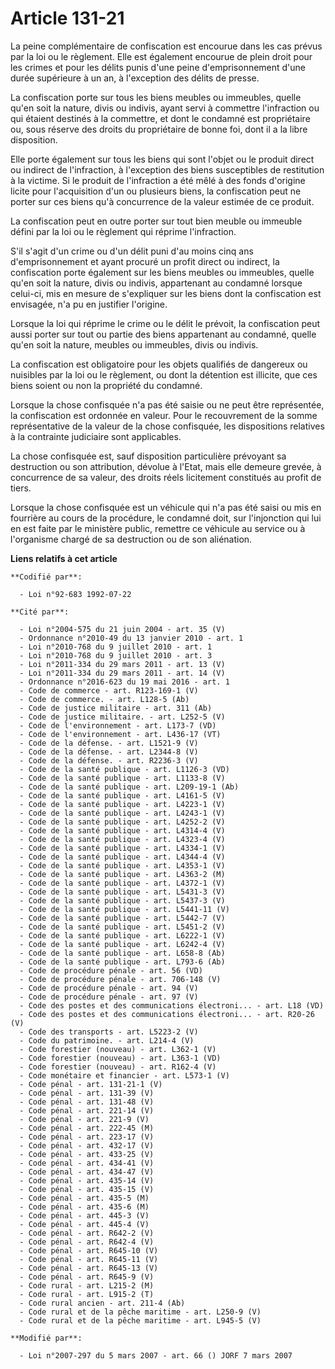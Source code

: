 # Article 131-21

La peine complémentaire de confiscation est encourue dans les cas prévus par la loi ou le règlement. Elle est également
encourue de plein droit pour les crimes et pour les délits punis d'une peine d'emprisonnement d'une durée supérieure à un an,
à l'exception des délits de presse.

La confiscation porte sur tous les biens meubles ou immeubles, quelle qu'en soit la nature, divis ou indivis, ayant servi à
commettre l'infraction ou qui étaient destinés à la commettre, et dont le condamné est propriétaire ou, sous réserve des
droits du propriétaire de bonne foi, dont il a la libre disposition.

Elle porte également sur tous les biens qui sont l'objet ou le produit direct ou indirect de l'infraction, à l'exception des
biens susceptibles de restitution à la victime. Si le produit de l'infraction a été mêlé à des fonds d'origine licite pour
l'acquisition d'un ou plusieurs biens, la confiscation peut ne porter sur ces biens qu'à concurrence de la valeur estimée de
ce produit.

La confiscation peut en outre porter sur tout bien meuble ou immeuble défini par la loi ou le règlement qui réprime
l'infraction.

S'il s'agit d'un crime ou d'un délit puni d'au moins cinq ans d'emprisonnement et ayant procuré un profit direct ou indirect,
la confiscation porte également sur les biens meubles ou immeubles, quelle qu'en soit la nature, divis ou indivis,
appartenant au condamné lorsque celui-ci, mis en mesure de s'expliquer sur les biens dont la confiscation est envisagée, n'a
pu en justifier l'origine.

Lorsque la loi qui réprime le crime ou le délit le prévoit, la confiscation peut aussi porter sur tout ou partie des biens
appartenant au condamné, quelle qu'en soit la nature, meubles ou immeubles, divis ou indivis.

La confiscation est obligatoire pour les objets qualifiés de dangereux ou nuisibles par la loi ou le règlement, ou dont la
détention est illicite, que ces biens soient ou non la propriété du condamné.

Lorsque la chose confisquée n'a pas été saisie ou ne peut être représentée, la confiscation est ordonnée en valeur. Pour le
recouvrement de la somme représentative de la valeur de la chose confisquée, les dispositions relatives à la contrainte
judiciaire sont applicables.

La chose confisquée est, sauf disposition particulière prévoyant sa destruction ou son attribution, dévolue à l'Etat, mais
elle demeure grevée, à concurrence de sa valeur, des droits réels licitement constitués au profit de tiers.

Lorsque la chose confisquée est un véhicule qui n'a pas été saisi ou mis en fourrière au cours de la procédure, le condamné
doit, sur l'injonction qui lui en est faite par le ministère public, remettre ce véhicule au service ou à l'organisme chargé
de sa destruction ou de son aliénation.

**Liens relatifs à cet article**

	**Codifié par**:

	  - Loi n°92-683 1992-07-22

	**Cité par**:

	  - Loi n°2004-575 du 21 juin 2004 - art. 35 (V)
	  - Ordonnance n°2010-49 du 13 janvier 2010 - art. 1
	  - Loi n°2010-768 du 9 juillet 2010 - art. 1
	  - Loi n°2010-768 du 9 juillet 2010 - art. 3
	  - Loi n°2011-334 du 29 mars 2011 - art. 13 (V)
	  - Loi n°2011-334 du 29 mars 2011 - art. 14 (V)
	  - Ordonnance n°2016-623 du 19 mai 2016 - art. 1
	  - Code de commerce - art. R123-169-1 (V)
	  - Code de commerce. - art. L128-5 (Ab)
	  - Code de justice militaire - art. 311 (Ab)
	  - Code de justice militaire. - art. L252-5 (V)
	  - Code de l'environnement - art. L173-7 (VD)
	  - Code de l'environnement - art. L436-17 (VT)
	  - Code de la défense. - art. L1521-9 (V)
	  - Code de la défense. - art. L2344-8 (V)
	  - Code de la défense. - art. R2236-3 (V)
	  - Code de la santé publique - art. L1126-3 (VD)
	  - Code de la santé publique - art. L1133-8 (V)
	  - Code de la santé publique - art. L209-19-1 (Ab)
	  - Code de la santé publique - art. L4161-5 (V)
	  - Code de la santé publique - art. L4223-1 (V)
	  - Code de la santé publique - art. L4243-1 (V)
	  - Code de la santé publique - art. L4252-2 (V)
	  - Code de la santé publique - art. L4314-4 (V)
	  - Code de la santé publique - art. L4323-4 (V)
	  - Code de la santé publique - art. L4334-1 (V)
	  - Code de la santé publique - art. L4344-4 (V)
	  - Code de la santé publique - art. L4353-1 (V)
	  - Code de la santé publique - art. L4363-2 (M)
	  - Code de la santé publique - art. L4372-1 (V)
	  - Code de la santé publique - art. L5431-3 (V)
	  - Code de la santé publique - art. L5437-3 (V)
	  - Code de la santé publique - art. L5441-11 (V)
	  - Code de la santé publique - art. L5442-7 (V)
	  - Code de la santé publique - art. L5451-2 (V)
	  - Code de la santé publique - art. L6222-1 (V)
	  - Code de la santé publique - art. L6242-4 (V)
	  - Code de la santé publique - art. L658-8 (Ab)
	  - Code de la santé publique - art. L793-6 (Ab)
	  - Code de procédure pénale - art. 56 (VD)
	  - Code de procédure pénale - art. 706-148 (V)
	  - Code de procédure pénale - art. 94 (V)
	  - Code de procédure pénale - art. 97 (V)
	  - Code des postes et des communications électroni... - art. L18 (VD)
	  - Code des postes et des communications électroni... - art. R20-26 (V)
	  - Code des transports - art. L5223-2 (V)
	  - Code du patrimoine. - art. L214-4 (V)
	  - Code forestier (nouveau) - art. L362-1 (V)
	  - Code forestier (nouveau) - art. L363-1 (VD)
	  - Code forestier (nouveau) - art. R162-4 (V)
	  - Code monétaire et financier - art. L573-1 (V)
	  - Code pénal - art. 131-21-1 (V)
	  - Code pénal - art. 131-39 (V)
	  - Code pénal - art. 131-48 (V)
	  - Code pénal - art. 221-14 (V)
	  - Code pénal - art. 221-9 (V)
	  - Code pénal - art. 222-45 (M)
	  - Code pénal - art. 223-17 (V)
	  - Code pénal - art. 432-17 (V)
	  - Code pénal - art. 433-25 (V)
	  - Code pénal - art. 434-41 (V)
	  - Code pénal - art. 434-47 (V)
	  - Code pénal - art. 435-14 (V)
	  - Code pénal - art. 435-15 (V)
	  - Code pénal - art. 435-5 (M)
	  - Code pénal - art. 435-6 (M)
	  - Code pénal - art. 445-3 (V)
	  - Code pénal - art. 445-4 (V)
	  - Code pénal - art. R642-2 (V)
	  - Code pénal - art. R642-4 (V)
	  - Code pénal - art. R645-10 (V)
	  - Code pénal - art. R645-11 (V)
	  - Code pénal - art. R645-13 (V)
	  - Code pénal - art. R645-9 (V)
	  - Code rural - art. L215-2 (M)
	  - Code rural - art. L915-2 (T)
	  - Code rural ancien - art. 211-4 (Ab)
	  - Code rural et de la pêche maritime - art. L250-9 (V)
	  - Code rural et de la pêche maritime - art. L945-5 (V)

	**Modifié par**:

	  - Loi n°2007-297 du 5 mars 2007 - art. 66 () JORF 7 mars 2007

